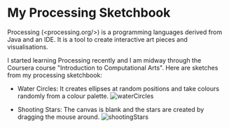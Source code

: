 My Processing Sketchbook
========================


Processing (<processing.org/>) is a programming languages derived from Java and an IDE. It is a tool to create interactive art pieces and visualisations.

I started learning Processing recently and I am midway through the Coursera course "Introduction to Computational Arts".
Here are sketches from my processing sketchbook:

* Water Circles:
It creates ellipses at random positions and take colours randomly from a colour palette.
![waterCircles](https://raw.github.com/Eleonore9/Processing/master/img/waterCircles_.jpg)

* Shooting Stars:
The canvas is blank and the stars are created by dragging the mouse around.
![shootingStars](https://raw.github.com/Eleonore9/Processing/master/img/shootingStars_.jpg)
